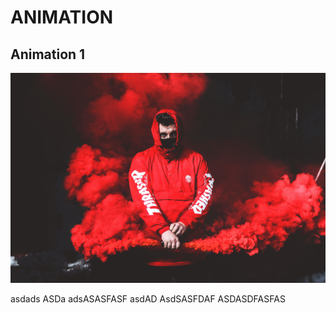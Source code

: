 # ANIMATION
## **Animation 1**
![](animation%201/2.jpg)

asdads
ASDa
adsASASFASF
asdAD
AsdSASFDAF
ASDASDFASFAS
